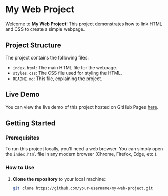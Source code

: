 # My Web Project

Welcome to **My Web Project**! This project demonstrates how to link HTML and CSS to create a simple webpage.

## Project Structure

The project contains the following files:

- `index.html`: The main HTML file for the webpage.
- `styles.css`: The CSS file used for styling the HTML.
- `README.md`: This file, explaining the project.
  
## Live Demo

You can view the live demo of this project hosted on GitHub Pages [here](https://your-username.github.io/my-web-project/).

## Getting Started

### Prerequisites

To run this project locally, you'll need a web browser. You can simply open the `index.html` file in any modern browser (Chrome, Firefox, Edge, etc.).

### How to Use

1. **Clone the repository** to your local machine:
   ```bash
   git clone https://github.com/your-username/my-web-project.git
